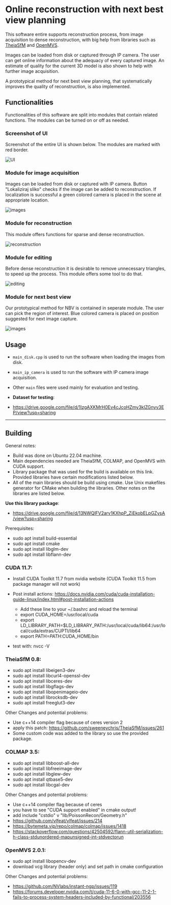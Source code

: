 # Online reconstruction with next best view planning

This software entire supports reconstruction process, from image acquisition to dense reconstruction, with big help from libraries such as [TheiaSfM](https://github.com/sweeneychris/TheiaSfM) and [OpenMVS](https://github.com/cdcseacave/openMVS).

Images can be loaded from disk or captured through IP camera. The user can get online information about the adequacy of every captured image. An estimate of quality for the current 3D model is also shown to help with further image acquisition.

A prototypical method for next best view planning, that systematically improves the quality of reconstruction, is also implemented.

## Functionalities

Functionalities of this software are split into modules that contain related functions.
The modules can be turned on or off as needed.

### Screenshot of UI

Screenshot of the entire UI is shown below. The modules are marked with red border.

![UI](https://github.com/KristianZarn/Reconstruction/blob/master/screenshots/uporabniski_vmesnik.png)

### Module for image acquisition

Images can be loaded from disk or captured with IP camera.
Button "Lokaliziraj sliko" checks if the image can be added to reconstruction.
If localization is successful a green colored camera is placed in the scene at appropriate location.

![images](https://github.com/KristianZarn/Reconstruction/blob/master/screenshots/modul_slike.png)

### Module for reconstruction

This module offers functions for sparse and dense reconstruction. 

![reconstruction](https://github.com/KristianZarn/Reconstruction/blob/master/screenshots/modul_rekonstrukcija.png)

### Module for editing

Before dense reconstruction it is desirable to remove unnecessary triangles, to speed up the process.
This module offers some tool to do that.

![editing](https://github.com/KristianZarn/Reconstruction/blob/master/screenshots/modul_urejanje.png)

### Module for next best view

Our prototypical method for NBV is contained in seperate module.
The user can pick the region of interest. Blue colored camera is placed on position suggested for next image capture.

![images](https://github.com/KristianZarn/Reconstruction/blob/master/screenshots/modul_nbv.png)

## Usage

- `main_disk.cpp` is used to run the software when loading the images from disk.
- `main_ip_camera` is used to run the software with IP camera image acquisition.
- Other `main` files were used mainly for evaluation and testing.


- **Dataset for testing**:
- https://drive.google.com/file/d/1IzgAXKMrH0Ev4cJcoHZmy3kIZGnyv3EP/view?usp=sharing

-------------------------------------------------------------------------------------
## Building


General notes:
- Build was done on Ubuntu 22.04 machine.
- Main dependencies needed are TheiaSfM, COLMAP, and OpenMVS with CUDA support.
- Library package that was used for the build is available on this link. Provided libraries have certain modifications listed below.
- All of the main libraries should be build using cmake. Use Unix makefiles generator for CMake when building the libraries. Other notes on the libraries are listed below.

**Use this library package**:
- https://drive.google.com/file/d/13NWQlFV2arv1KXhpP_ZiEkobELpGZysA/view?usp=sharing

Prerequisites:
- sudo apt install build-essential
- sudo apt install cmake
- sudo apt install libglm-dev
- sudo apt install libflann-dev

### CUDA 11.7:

- Install CUDA Toolkit 11.7 from nvidia website (CUDA Toolkit 11.5 from package manager will not work)

- Post install actions: https://docs.nvidia.com/cuda/cuda-installation-guide-linux/index.html#post-installation-actions
    - Add these line to your ~/.bashrc and reload the terminal
    - export CUDA_HOME=/usr/local/cuda
    - export LD_LIBRARY_PATH=$LD_LIBRARY_PATH:/usr/local/cuda/lib64:/usr/local/cuda/extras/CUPTI/lib64
    - export PATH=$PATH:$CUDA_HOME/bin

- test with: nvcc -V

### TheiaSfM 0.8:

- sudo apt install libeigen3-dev
- sudo apt install libcurl4-openssl-dev
- sudo apt install libceres-dev
- sudo apt install libgflags-dev
- sudo apt install libopenimageio-dev
- sudo apt install librocksdb-dev
- sudo apt install freeglut3-dev

Other Changes and potential problems:
- Use c++14 compiler flag because of ceres version 2
- apply this patch: https://github.com/sweeneychris/TheiaSfM/issues/261
- Some custom code was added to the library so use the provided package.

### COLMAP 3.5:

- sudo apt install libboost-all-dev
- sudo apt install libfreeimage-dev
- sudo apt install libglew-dev
- sudo apt install qtbase5-dev
- sudo apt install libcgal-dev

Other Changes and potential problems:
- Use c++14 compiler flag because of ceres
- you have to see "CUDA support enabled" in cmake output!
- add include "cstdio" v "lib/PoissonRecon/Geometry.h"
- https://github.com/vlfeat/vlfeat/issues/214
- https://bytemeta.vip/repo/colmap/colmap/issues/1418
- https://stackoverflow.com/questions/42504592/flann-util-serialization-h-class-stdunordered-mapunsigned-int-stdvectorun

### OpenMVS 2.0.1:

- sudo apt install libopencv-dev
- download vcg library (header only) and set path in cmake configuration

Other Changes and potential problems:
- https://github.com/NVlabs/instant-ngp/issues/119
- https://forums.developer.nvidia.com/t/cuda-11-6-0-with-gcc-11-2-1-fails-to-process-system-headers-included-by-functional/203556
